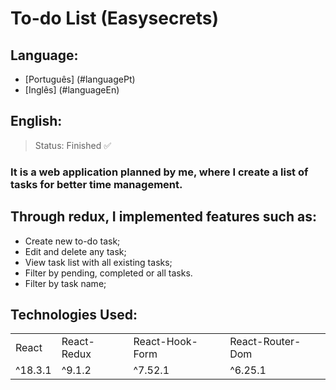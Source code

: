 


# To-do List (Easysecrets)

<a name="language"></a>
## Language: 
 - [Português] (#languagePt)
 - [Inglês] (#languageEn)


<a id="languageEn"></a>
## English:

> Status: Finished ✅

### It is a web application planned by me, where I create a list of tasks for better time management.


## Through redux, I implemented features such as:

* Create new to-do task;
* Edit and delete any task;
* View task list with all existing tasks;
* Filter by pending, completed or all tasks.
* Filter by task name;

## Technologies Used:

<table>
  <tr>
    <td>React</td>
    <td>React-Redux</td>
    <td>React-Hook-Form</td>
    <td>React-Router-Dom</td>
  </tr>
  <tr>
    <td>^18.3.1</td>
    <td>^9.1.2</td>
    <td>^7.52.1</td>
    <td>^6.25.1</td>
  </tr>
</table>

